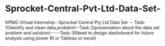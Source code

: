 # Sprocket-Central-Pvt-Ltd-Data-Set-
KPMG Virtual Internship--Sprocket Central Pty Ltd Data Set -- Task-1(Identify and clean data,problem)--Task-2(presentation about the data set problem and solution)-----Task-3(Need to design dashoboard for future analysis using power BI or Tableau or excel)
